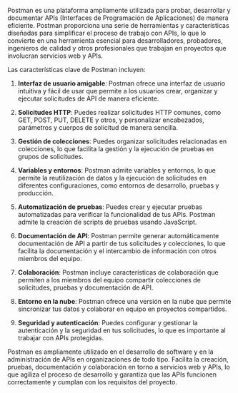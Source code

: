 Postman es una plataforma ampliamente utilizada para probar, desarrollar y documentar APIs (Interfaces de Programación de Aplicaciones) de manera eficiente. Postman proporciona una serie de herramientas y características diseñadas para simplificar el proceso de trabajo con APIs, lo que lo convierte en una herramienta esencial para desarrolladores, probadores, ingenieros de calidad y otros profesionales que trabajan en proyectos que involucran servicios web y APIs.

Las características clave de Postman incluyen:

1. **Interfaz de usuario amigable**: Postman ofrece una interfaz de usuario intuitiva y fácil de usar que permite a los usuarios crear, organizar y ejecutar solicitudes de API de manera eficiente.

2. **Solicitudes HTTP**: Puedes realizar solicitudes HTTP comunes, como GET, POST, PUT, DELETE y otros, y personalizar encabezados, parámetros y cuerpos de solicitud de manera sencilla.

3. **Gestión de colecciones**: Puedes organizar solicitudes relacionadas en colecciones, lo que facilita la gestión y la ejecución de pruebas en grupos de solicitudes.

4. **Variables y entornos**: Postman admite variables y entornos, lo que permite la reutilización de datos y la ejecución de solicitudes en diferentes configuraciones, como entornos de desarrollo, pruebas y producción.

5. **Automatización de pruebas**: Puedes crear y ejecutar pruebas automatizadas para verificar la funcionalidad de tus APIs. Postman admite la creación de scripts de pruebas usando JavaScript.

6. **Documentación de API**: Postman permite generar automáticamente documentación de API a partir de tus solicitudes y colecciones, lo que facilita la documentación y el intercambio de información con otros miembros del equipo.

7. **Colaboración**: Postman incluye características de colaboración que permiten a los miembros del equipo compartir colecciones de solicitudes, pruebas y documentación de API.

8. **Entorno en la nube**: Postman ofrece una versión en la nube que permite sincronizar tus datos y colaborar en equipo en proyectos compartidos.

9. **Seguridad y autenticación**: Puedes configurar y gestionar la autenticación y la seguridad en tus solicitudes, lo que es importante al trabajar con APIs protegidas.

Postman es ampliamente utilizado en el desarrollo de software y en la administración de APIs en organizaciones de todo tipo. Facilita la creación, pruebas, documentación y colaboración en torno a servicios web y APIs, lo que agiliza el proceso de desarrollo y garantiza que las APIs funcionen correctamente y cumplan con los requisitos del proyecto.
